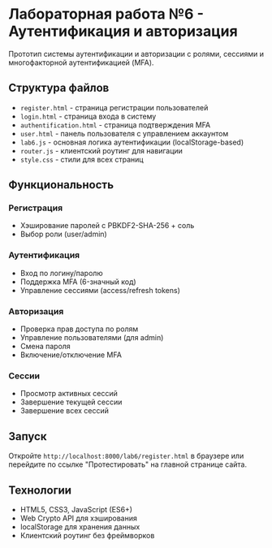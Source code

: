 # Лабораторная работа №6 - Аутентификация и авторизация

Прототип системы аутентификации и авторизации с ролями, сессиями и многофакторной аутентификацией (MFA).

## Структура файлов

- `register.html` - страница регистрации пользователей
- `login.html` - страница входа в систему
- `authentification.html` - страница подтверждения MFA
- `user.html` - панель пользователя с управлением аккаунтом
- `lab6.js` - основная логика аутентификации (localStorage-based)
- `router.js` - клиентский роутинг для навигации
- `style.css` - стили для всех страниц

## Функциональность

### Регистрация
- Хэширование паролей с PBKDF2-SHA-256 + соль
- Выбор роли (user/admin)

### Аутентификация
- Вход по логину/паролю
- Поддержка MFA (6-значный код)
- Управление сессиями (access/refresh tokens)

### Авторизация
- Проверка прав доступа по ролям
- Управление пользователями (для admin)
- Смена пароля
- Включение/отключение MFA

### Сессии
- Просмотр активных сессий
- Завершение текущей сессии
- Завершение всех сессий

## Запуск

Откройте `http://localhost:8000/lab6/register.html` в браузере или перейдите по ссылке "Протестировать" на главной странице сайта.

## Технологии

- HTML5, CSS3, JavaScript (ES6+)
- Web Crypto API для хэширования
- localStorage для хранения данных
- Клиентский роутинг без фреймворков
